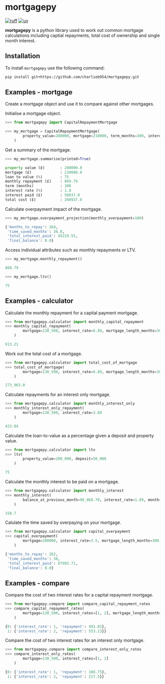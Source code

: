 # mortgagepy

[![ruff](https://img.shields.io/endpoint?url=https://raw.githubusercontent.com/astral-sh/ruff/main/assets/badge/v2.json)](https://github.com/astral-sh/ruff)
[![uv](https://img.shields.io/endpoint?url=https://raw.githubusercontent.com/astral-sh/uv/main/assets/badge/v0.json)](https://github.com/astral-sh/uv)

**mortgagepy** is a python library used to work out common mortgage calculations
including captial repayments, total cost of ownership and single month interest.

## Installation

To install `mortgagepy` use the following command:

```bash
pip install git+https://github.com/charlieb954/mortgagepy.git
```

## Examples - mortgage

Create a mortgage object and use it to compare against other mortgages.

Initialise a mortgage object.

```python
>>> from mortgagepy import CapitalRepaymentMortgage

>>> my_mortgage = CapitalRepaymentMortgage(
        property_value=280000, mortgage=210000, term_months=300, interest_rate=1.8
    )
```

Get a summary of the mortgage.

```python
>>> my_mortgage.summarise(printed=True)

property value (£)       : 280000.0
mortgage (£)             : 210000.0
loan to value (%)        : 75
monthly repayment (£)    : 869.79
term (months)            : 300
interest rate (%)        : 1.8
interest paid (£)        : 50937.0
total cost (£)           : 260937.0
```

Calculate overpayment impact of the mortgage.

```python
>>> my_mortgage.overpayment_projection(monthly_overpayment=100)

{'months_to_repay': 264,
 'time_saved_months': 36.0,
 'total_interest_paid': 45229.55,
 'final_balance': 0.0}
```

Access individual attributes such as monthly repayments or LTV.

```python
>>> my_mortgage.monthly_repayment()

869.79
```

```python
>>> my_mortgage.ltv()

75
```

## Examples - calculator

Calculate the monthly repayment for a capital payment mortgage.

```python
>>> from mortgagepy.calculator import monthly_capital_repayment
>>> monthly_capital_repayment(
        mortgage=130_500, interest_rate=6.89, mortgage_length_months=300
    )

913.21
```

Work out the total cost of a mortgage.

```python
>>> from mortgagepy.calculator import total_cost_of_mortgage
>>> total_cost_of_mortgage(
        mortgage=130_500, interest_rate=6.89, mortgage_length_months=300
    )

273_963.0
```

Calculate repayments for an interest only mortgage.

```python
>>> from mortgagepy.calculator import monthly_interest_only
>>> monthly_interest_only_repayment(
        mortgage=130_500, interest_rate=3.89
    )

423.04
```

Calculate the loan-to-value as a percentage given a deposit and property value.

```python
>>> from mortgagepy.calculator import ltv
>>> ltv(
        property_value=200_000, deposit=50_000
    )

75
```

Calculate the monthly interest to be paid on a mortgage.

```python
>>> from mortgagepy.calculator import monthly_interest
>>> monthly_interest(
        balance_at_previous_month=98_868.70, interest_rate=1.89, month=10, year=2023
    )

158.7
```

Calulate the time saved by overpaying on your mortgage.

```python
>>> from mortgagepy.calculator import capital_overpayment
>>> capital_overpayment(
        mortgage=200000, interest_rate=3.5, mortgage_length_months=300, monthly_overpayment=100
    )

{'months_to_repay': 262,
 'time_saved_months': 38,
 'total_interest_paid': 87992.71,
 'final_balance': 0.0}
```

## Examples - compare

Compare the cost of two interest rates for a capital repayment mortgage.

```python
>>> from mortgagepy.compare import compare_capital_repayment_rates
>>> compare_capital_repayment_rates(
        mortgage=130_500, interest_rates=[1, 2], mortgage_length_months=300
    )

{0: {'interest_rate': 1, 'repayment': 491.82},
 1: {'interest_rate': 2, 'repayment': 553.13}}
```

Compare the cost of two interest rates for an interest only mortgage.

```python
>>> from mortgagepy.compare import compare_interest_only_rates
>>> compare_interest_only_rates(
        mortgage=130_500, interest_rates=[1, 2]
    )

{0: {'interest_rate': 1, 'repayment': 108.75},
 1: {'interest_rate': 2, 'repayment': 217.5}}
```

